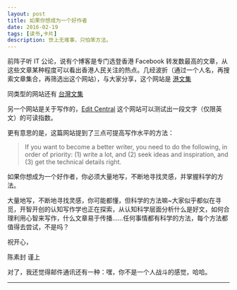 ```yaml
---
layout: post
title: 如果你想成为一个好作者
date: 2016-02-19
tags: [读书,卡片]
description: 世上无难事，只怕笨方法。
---
```



前阵子听 IT 公论，说有个博客是专门选登香港 Facebook 转发数最高的文章，从这些文章某种程度可以看出香港人民关注的热点。几经波折（通过一个人名，再搜索文章集合，再筛选出这个网站），与大家分享，这个网站是 [港文集](http://hktext.blogspot.jp/)

同类型的网站还有 [台灣文集](http://twtexts.blogspot.jp/)

另一个网站是关于写作的，[Edit Central](http://www.editcentral.com/gwt1/EditCentral.html)  这个网站可以测试出一段文字（仅限英文）的可读指数。

更有意思的是，这篇网站提到了三点可提高写作水平的方法：

>If you want to become a better writer, you need to do the following, in order of priority: (1) write a lot, and (2) seek ideas and inspiration, and (3) get the technical details right. 

如果你想成为一个好作者，你必须大量地写，不断地寻找灵感，并掌握科学的方法。

大量地写，不断地寻找灵感，你可能都懂，但科学的方法嘛~大家似乎都似在寻觅，开智开创的认知写作学也正在探索，从认知科学层面分析什么是好文，如何合理利用心智来写作，什么文章易于传播……任何事情都有科学的方法，每个方法都值得去尝试，不是吗？

祝开心，

陈素封 谨上

对了，我还觉得邮件通讯还有一种：嘿，你不是一个人战斗的感觉，哈哈。

----

